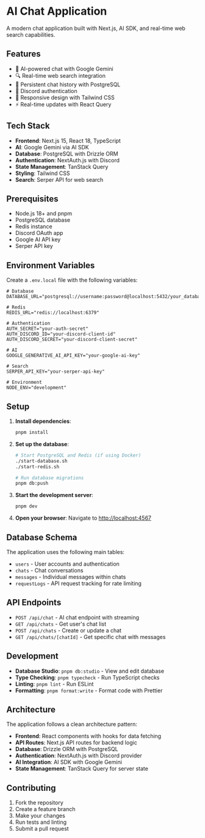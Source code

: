 # AI Chat Application

A modern chat application built with Next.js, AI SDK, and real-time web search capabilities.

## Features

- 🤖 AI-powered chat with Google Gemini
- 🔍 Real-time web search integration
- 💾 Persistent chat history with PostgreSQL
- 🔐 Discord authentication
- 📱 Responsive design with Tailwind CSS
- ⚡ Real-time updates with React Query

## Tech Stack

- **Frontend**: Next.js 15, React 18, TypeScript
- **AI**: Google Gemini via AI SDK
- **Database**: PostgreSQL with Drizzle ORM
- **Authentication**: NextAuth.js with Discord
- **State Management**: TanStack Query
- **Styling**: Tailwind CSS
- **Search**: Serper API for web search

## Prerequisites

- Node.js 18+ and pnpm
- PostgreSQL database
- Redis instance
- Discord OAuth app
- Google AI API key
- Serper API key

## Environment Variables

Create a `.env.local` file with the following variables:

```env
# Database
DATABASE_URL="postgresql://username:password@localhost:5432/your_database"

# Redis
REDIS_URL="redis://localhost:6379"

# Authentication
AUTH_SECRET="your-auth-secret"
AUTH_DISCORD_ID="your-discord-client-id"
AUTH_DISCORD_SECRET="your-discord-client-secret"

# AI
GOOGLE_GENERATIVE_AI_API_KEY="your-google-ai-key"

# Search
SERPER_API_KEY="your-serper-api-key"

# Environment
NODE_ENV="development"
```

## Setup

1. **Install dependencies**:

   ```bash
   pnpm install
   ```

2. **Set up the database**:

   ```bash
   # Start PostgreSQL and Redis (if using Docker)
   ./start-database.sh
   ./start-redis.sh

   # Run database migrations
   pnpm db:push
   ```

3. **Start the development server**:

   ```bash
   pnpm dev
   ```

4. **Open your browser**:
   Navigate to [http://localhost:4567](http://localhost:4567)

## Database Schema

The application uses the following main tables:

- `users` - User accounts and authentication
- `chats` - Chat conversations
- `messages` - Individual messages within chats
- `requestLogs` - API request tracking for rate limiting

## API Endpoints

- `POST /api/chat` - AI chat endpoint with streaming
- `GET /api/chats` - Get user's chat list
- `POST /api/chats` - Create or update a chat
- `GET /api/chats/[chatId]` - Get specific chat with messages

## Development

- **Database Studio**: `pnpm db:studio` - View and edit database
- **Type Checking**: `pnpm typecheck` - Run TypeScript checks
- **Linting**: `pnpm lint` - Run ESLint
- **Formatting**: `pnpm format:write` - Format code with Prettier

## Architecture

The application follows a clean architecture pattern:

- **Frontend**: React components with hooks for data fetching
- **API Routes**: Next.js API routes for backend logic
- **Database**: Drizzle ORM with PostgreSQL
- **Authentication**: NextAuth.js with Discord provider
- **AI Integration**: AI SDK with Google Gemini
- **State Management**: TanStack Query for server state

## Contributing

1. Fork the repository
2. Create a feature branch
3. Make your changes
4. Run tests and linting
5. Submit a pull request
